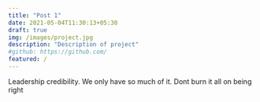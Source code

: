 ```yaml
---
title: "Post 1"
date: 2021-05-04T11:30:13+05:30
draft: true
img: /images/project.jpg
description: "Description of project"
#github: https://github.com/
featured: /
---
```

Leadership credibility.  We only have so much of it.  Dont burn it all on being right